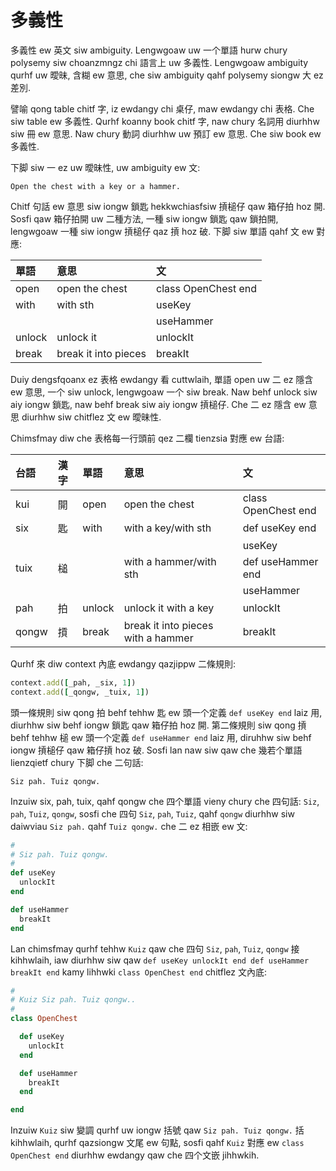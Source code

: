# 多義性

多義性 ew 英文 siw ambiguity. Lengwgoaw uw 一个單語 hurw chury polysemy siw choanzmngz chi 語言上 uw 多義性. Lengwgoaw ambiguity qurhf uw 曖昧, 含糊 ew 意思, che siw ambiguity qahf polysemy siongw 大 ez 差別.

譬喻 qong table chitf 字, iz ewdangy chi 桌仔, maw ewdangy chi 表格. Che siw table ew 多義性. Qurhf koanny book chitf 字, naw chury 名詞用 diurhhw siw 冊 ew 意思. Naw chury 動詞 diurhhw uw 預訂 ew 意思. Che siw book ew 多義性.

下脚 siw 一 ez uw 曖昧性, uw ambiguity ew 文:

`Open the chest with a key or a hammer.`

Chitf 句話 ew 意思 siw iongw 鎖匙 hekkwchiasfsiw 摃槌仔 qaw 箱仔拍 hoz 開. Sosfi qaw 箱仔拍開 uw 二種方法, 一種 siw iongw 鎖匙 qaw 鎖拍開,  lengwgoaw 一種 siw iongw 摃槌仔 qaz 摃 hoz 破. 下脚 siw 單語 qahf 文 ew 對應:

| 單語 | 意思 | 文 |
| :--- | :--- | :--- |
| open | open the chest | class OpenChest end |
| with | with sth | useKey |
| | | useHammer |
| unlock | unlock it | unlockIt |
| break | break it into pieces | breakIt |

Duiy dengsfqoanx ez 表格 ewdangy 看 cuttwlaih, 單語 open uw 二 ez 隱含 ew 意思, 一个 siw unlock, lengwgoaw 一个 siw break. Naw behf unlock siw aiy iongw 鎖匙, naw behf break siw aiy iongw 摃槌仔. Che 二 ez 隱含 ew 意思 diurhhw siw chitflez 文 ew 曖昧性.

Chimsfmay diw che 表格每一行頭前 qez 二欄 tienzsia 對應 ew 台語:

| 台語 | 漢字 | 單語 | 意思 | 文 |
| :--- | :--- | :--- | :--- | :--- |
| kui | 開 | open | open the chest | class OpenChest end |
| six | 匙 | with | with a key/with sth | def useKey end |
||||| useKey |
| tuix | 槌 | | with a hammer/with sth | def useHammer end |
||||| useHammer |
| pah | 拍 | unlock | unlock it with a key | unlockIt |
| qongw | 摃 | break | break it into pieces with a hammer | breakIt |

Qurhf 來 diw context 內底 ewdangy qazjippw 二條規則:

```ruby
context.add([_pah, _six, 1])
context.add([_qongw, _tuix, 1])
```

頭一條規則 siw qong 拍 behf tehhw 匙 ew 頭一个定義 `def useKey end` laiz 用, diurhhw siw behf iongw 鎖匙 qaw 箱仔拍 hoz 開. 第二條規則 siw qong 摃 behf tehhw 槌 ew 頭一个定義 `def useHammer end` laiz 用, diruhhw siw behf iongw 摃槌仔 qaw 箱仔摃 hoz 破. Sosfi lan naw siw qaw che 幾若个單語 lienzqietf chury 下脚 che 二句話:

```
Siz pah. Tuiz qongw.
```

Inzuiw six, pah, tuix, qahf qongw che 四个單語 vieny chury che 四句話: `Siz`, `pah`, `Tuiz`, `qongw`, sosfi che 四句 `Siz`, `pah`, `Tuiz`, qahf `qongw` diurhhw siw daiwviau `Siz pah.` qahf `Tuiz qongw.` che 二 ez 相嵌 ew 文:

```ruby
#
# Siz pah. Tuiz qongw.
#
def useKey
  unlockIt
end

def useHammer
  breakIt
end
```

Lan chimsfmay qurhf tehhw `Kuiz` qaw che 四句 `Siz`, `pah`, `Tuiz`, `qongw` 接 kihhwlaih, iaw diurhhw siw qaw `def useKey unlockIt end def useHammer breakIt end` kamy lihhwki `class OpenChest end` chitflez 文內底:

```ruby
#
# Kuiz Siz pah. Tuiz qongw..
#
class OpenChest

  def useKey
    unlockIt
  end

  def useHammer
    breakIt
  end

end
```

Inzuiw `Kuiz` siw 變調 qurhf uw iongw 括號 qaw `Siz pah. Tuiz qongw.` 括 kihhwlaih, qurhf qazsiongw 文尾 ew 句點,  sosfi qahf `Kuiz` 對應 ew `class OpenChest end` diurhhw ewdangy qaw che 四个文嵌 jihhwkih.
